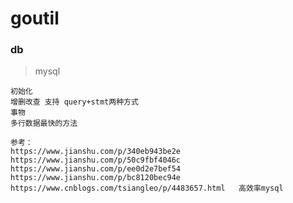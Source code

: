 # goutil


### db
> mysql

    初始化
    增删改查 支持 query+stmt两种方式
    事物
    多行数据最快的方法

    参考：
    https://www.jianshu.com/p/340eb943be2e
    https://www.jianshu.com/p/50c9fbf4046c
    https://www.jianshu.com/p/ee0d2e7bef54
    https://www.jianshu.com/p/bc8120bec94e
    https://www.cnblogs.com/tsiangleo/p/4483657.html   高效率mysql